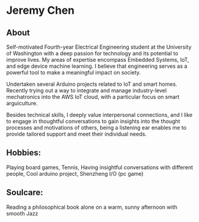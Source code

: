 # Jeremy Chen
## About
Self-motivated Fourth-year Electrical Engineering student at the University of Washington with a deep passion for technology and its potential to improve lives. My areas of expertise encompass Embedded Systems, IoT, and edge device machine learning. I believe that engineering serves as a powerful tool to make a meaningful impact on society.

Undertaken several Arduino projects related to IoT and smart homes. Recently trying out a way to integrate and manage industry-level mechatronics into the AWS IoT cloud, with a particular focus on smart arguiculture.

Besides technical skills, I deeply value interpersonal connections, and I like to engage in thoughtful conversations to gain insights into the thought processes and motivations of others, being a listening ear enables me to provide tailored support and meet their individual needs.

## Hobbies:
Playing board games, Tennis, Having insightful conversations with different people, Cool arduino project, Shenzheng I/O (pc game)


## Soulcare:
Reading a philosophical book alone on a warm, sunny afternoon with smooth Jazz
